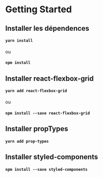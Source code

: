 # Getting Started 

## Installer les dépendences

#### `yarn install`
ou
#### `npm install`

## Installer react-flexbox-grid

#### `yarn add react-flexbox-grid`
ou
#### `npm install --save react-flexbox-grid`

## Installer propTypes

#### `yarn add prop-types`

## Installer styled-components

#### `npm install --save styled-components`